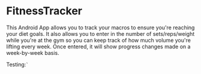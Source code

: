 # FitnessTracker
This Android App allows you to track your macros to ensure you're reaching your diet goals. It also allows you to enter in the number of sets/reps/weight while you're at the gym so you can keep track of how much volume you're lifting every week. Once entered, it will show progress changes made on a week-by-week basis.

Testing:`` ` ``
